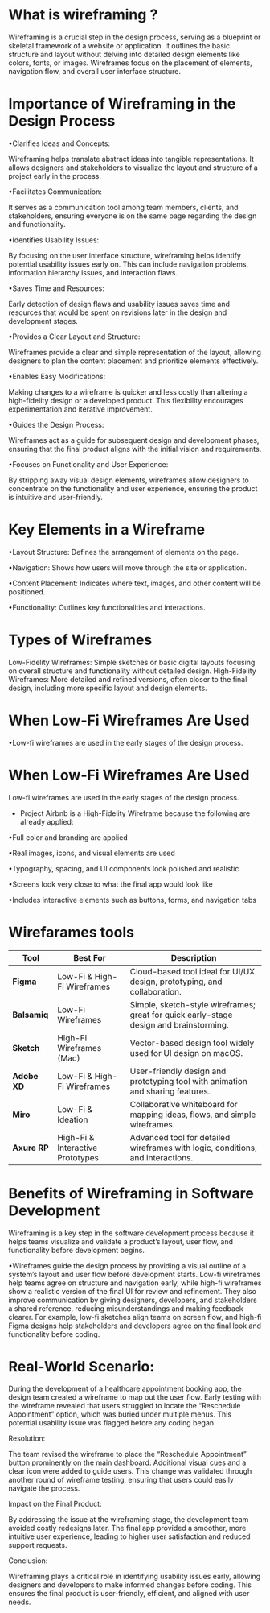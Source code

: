 # What is wireframing ?
Wireframing is a crucial step in the design process, serving as a blueprint or skeletal framework of a website or application. It outlines the basic structure and layout without delving into detailed design elements like colors, fonts, or images. Wireframes focus on the placement of elements, navigation flow, and overall user interface structure.

# Importance of Wireframing in the Design Process

•Clarifies Ideas and Concepts:

Wireframing helps translate abstract ideas into tangible representations. It allows designers and stakeholders to visualize the layout and structure of a project early in the process.

•Facilitates Communication:

It serves as a communication tool among team members, clients, and stakeholders, ensuring everyone is on the same page regarding the design and functionality.

•Identifies Usability Issues:

By focusing on the user interface structure, wireframing helps identify potential usability issues early on. This can include navigation problems, information hierarchy issues, and interaction flaws.

•Saves Time and Resources:

Early detection of design flaws and usability issues saves time and resources that would be spent on revisions later in the design and development stages.

•Provides a Clear Layout and Structure:

Wireframes provide a clear and simple representation of the layout, allowing designers to plan the content placement and prioritize elements effectively.

•Enables Easy Modifications:

Making changes to a wireframe is quicker and less costly than altering a high-fidelity design or a developed product. This flexibility encourages experimentation and iterative improvement.

•Guides the Design Process:

Wireframes act as a guide for subsequent design and development phases, ensuring that the final product aligns with the initial vision and requirements.

•Focuses on Functionality and User Experience:

By stripping away visual design elements, wireframes allow designers to concentrate on the functionality and user experience, ensuring the product is intuitive and user-friendly.

# Key Elements in a Wireframe

•Layout Structure: Defines the arrangement of elements on the page.

•Navigation: Shows how users will move through the site or application.

•Content Placement: Indicates where text, images, and other content will be positioned.

•Functionality: Outlines key functionalities and interactions.

# Types of Wireframes

Low-Fidelity Wireframes: Simple sketches or basic digital layouts focusing on overall structure and functionality without detailed design.
High-Fidelity Wireframes: More detailed and refined versions, often closer to the final design, including more specific layout and design elements.

# When Low-Fi Wireframes Are Used

•Low-fi wireframes are used in the early stages of the design process.

# When Low-Fi Wireframes Are Used

 Low-fi wireframes are used in the early stages of the design process.

- Project Airbnb is a High-Fidelity Wireframe because the following are already applied:

•Full color and branding are applied

•Real images, icons, and visual elements are used
 
•Typography, spacing, and UI components look polished and realistic
 
•Screens look very close to what the final app would look like
 
•Includes interactive elements such as buttons, forms, and navigation tabs

# Wirefarames tools 

| Tool         | Best For                         | Description                                                                            |
| ------------ | -------------------------------- | -------------------------------------------------------------------------------------- |
| **Figma**    | Low-Fi & High-Fi Wireframes      | Cloud-based tool ideal for UI/UX design, prototyping, and collaboration.               |
| **Balsamiq** | Low-Fi Wireframes                | Simple, sketch-style wireframes; great for quick early-stage design and brainstorming. |
| **Sketch**   | High-Fi Wireframes (Mac)         | Vector-based design tool widely used for UI design on macOS.                           |
| **Adobe XD** | Low-Fi & High-Fi Wireframes      | User-friendly design and prototyping tool with animation and sharing features.         |
| **Miro**     | Low-Fi & Ideation                | Collaborative whiteboard for mapping ideas, flows, and simple wireframes.              |
| **Axure RP** | High-Fi & Interactive Prototypes | Advanced tool for detailed wireframes with logic, conditions, and interactions.        |


# Benefits of Wireframing in Software Development

Wireframing is a key step in the software development process because it helps teams visualize and validate a product’s layout, user flow, and functionality before development begins.

•Wireframes guide the design process by providing a visual outline of a system’s layout and user flow before development starts. Low-fi wireframes help teams agree on structure and navigation early, while high-fi wireframes show a realistic version of the final UI for review and refinement. They also improve communication by giving designers, developers, and stakeholders a shared reference, reducing misunderstandings and making feedback clearer. For example, low-fi sketches align teams on screen flow, and high-fi Figma designs help stakeholders and developers agree on the final look and functionality before coding.

# Real-World Scenario:

During the development of a healthcare appointment booking app, the design team created a wireframe to map out the user flow. Early testing with the wireframe revealed that users struggled to locate the “Reschedule Appointment” option, which was buried under multiple menus. This potential usability issue was flagged before any coding began.

Resolution:

The team revised the wireframe to place the “Reschedule Appointment” button prominently on the main dashboard. Additional visual cues and a clear icon were added to guide users. This change was validated through another round of wireframe testing, ensuring that users could easily navigate the process.

Impact on the Final Product:

By addressing the issue at the wireframing stage, the development team avoided costly redesigns later. The final app provided a smoother, more intuitive user experience, leading to higher user satisfaction and reduced support requests.

Conclusion:

Wireframing plays a critical role in identifying usability issues early, allowing designers and developers to make informed changes before coding. This ensures the final product is user-friendly, efficient, and aligned with user needs.

